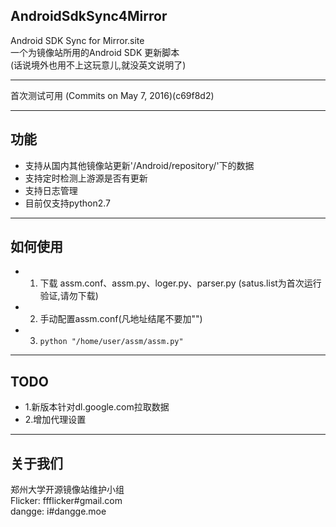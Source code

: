 ## AndroidSdkSync4Mirror

Android SDK Sync for Mirror.site  
一个为镜像站所用的Android SDK 更新脚本  
(话说境外也用不上这玩意儿,就没英文说明了)

* * *

首次测试可用 (Commits on May 7, 2016)(c69f8d2)

* * *

## 功能

*   支持从国内其他镜像站更新'/Android/repository/'下的数据
*   支持定时检测上游源是否有更新
*   支持日志管理
*   目前仅支持python2.7

* * *

## 如何使用

*   1. 下载 assm.conf、assm.py、loger.py、parser.py (satus.list为首次运行验证,请勿下载)
*   2. 手动配置assm.conf(凡地址结尾不要加"\")
*   3. ```python "/home/user/assm/assm.py"```

* * *

## TODO

*   1.新版本针对dl.google.com拉取数据
*   2.增加代理设置

* * *
## 关于我们

郑州大学开源镜像站维护小组  
Flicker: ffflicker#gmail.com  
dangge: i#dangge.moe  
